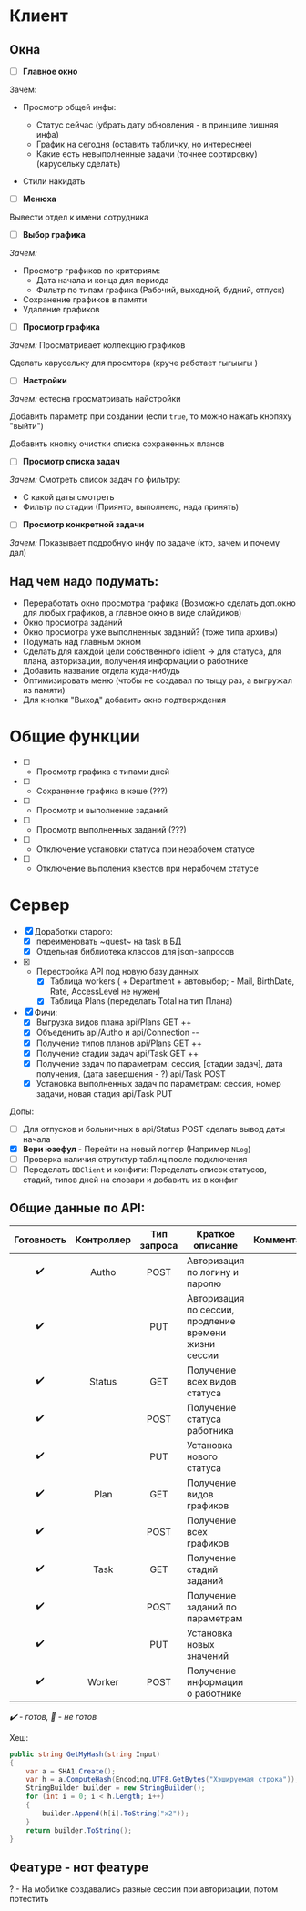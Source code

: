 
# Клиент

## Окна

- [ ] **Главное окно**

Зачем:
- Просмотр общей инфы:
    - Статус сейчас (убрать дату обновления - в принципе лишняя инфа)
	- График на сегодня (оставить табличку, но интереснее)
	- Какие есть невыполненные задачи (точнее сортировку) (карусельку сделать)
	
- Стили накидать

- [ ] **Менюха**

Вывести отдел к имени сотрудника

- [ ] **Выбор графика**

*Зачем:*
- Просмотр графиков по критериям:
    - Дата начала и конца для периода
	- Фильтр по типам графика (Рабочий, выходной, будний, отпуск)
- Сохранение графиков в памяти
- Удаление графиков

- [ ] **Просмотр графика**

*Зачем:* Просматривает коллекцию графиков

Сделать карусельку для просмтора (круче работает гыгыыгы )

- [ ] **Настройки**

*Зачем:* естесна просматривать найстройки

Добавить параметр при создании (если `true`, то можно нажать кнопяху "выйти")

Добавить кнопку очистки списка сохраненных планов

- [ ] **Просмотр списка задач**

*Зачем:* Смотреть список задач по фильтру:
- С какой даты смотреть
- Фильтр по стадии (Приянто, выполнено, нада принять)

- [ ] **Просмотр конкретной задачи**

*Зачем:* Показывает подробную инфу по задаче (кто, зачем и почему дал)


## Над чем надо подумать:
- Переработать окно просмотра графика (Возможно сделать доп.окно для любых графиков, а главное окно в виде слайдиков)
- Окно просмотра заданий
- Окно просмотра уже выполненных заданий? (тоже типа архивы)
- Подумать над главным окном
- Сделать для каждой цели собственного iclient -> для статуса, для плана, авторизации, получения информации о работнике
- Добавить название отдела куда-нибудь
- Оптимизировать меню (чтобы не создавал по тыщу раз, а выгружал из памяти)
- Для кнопки "Выход" добавить окно подтверждения


# Общие функции


- [ ] - Просмотр графика с типами дней
- [ ] - Сохранение графика в кэше (???)
- [ ] - Просмотр и выполнение заданий
- [ ] - Просмотр выполненных заданий (???)
- [ ] - Отключение установки статуса при нерабочем статусе
- [ ] - Отключение выполения квестов при нерабочем статусе



# Сервер


- [x] Доработки старого:
    - [x] переименовать ~quest~ на task в БД
    - [x] Отдельная библиотека классов для json-запросов

- [x] - Перестройка API под новую базу данных
    - [x] Таблица workers (	+ Department + автовыбор; - Mail, BirthDate, Rate, AccessLevel не нужен)
    - [x] Таблица Plans (переделать Total на тип Плана)	
    	
- [x] Фичи:
    - [x] Выгрузка видов плана api/Plans GET ++
    - [x] Объеденить api/Autho и api/Connection --
    - [x] Получение типов планов api/Plans GET ++
    - [x] Получение стадии задач api/Task GET ++
    - [x] Получение задач по параметрам: сессия, [стадии задач], дата получения, (дата завершения - ?) api/Task POST
    - [x] Установка выполненных задач по параметрам: сессия, номер задачи, новая стадия api/Task PUT

Допы:
- [ ] Для отпусков и больничных в api/Status POST сделать вывод даты начала
- [x] **Вери юзефул** - Перейти на новый логгер (Например `NLog`)
- [ ] Проверка наличия струтктур таблиц после подключения
- [ ] Переделать `DBClient` и конфиги: Переделать список статусов, стадий, типов дней на словари и добавить их в конфиг

## Общие данные по API:


|Готовность	          |Контроллер|Тип запроса| Краткое описание                                     |Комментарий|
|:-------------------:|:--------:|:---------:|------------------------------------------------------|-----------|
|:heavy_check_mark:   |Autho     |POST       | Авторизация по логину и паролю                       ||
|:heavy_check_mark:   |          |PUT        | Авторизация по сессии, продление времени жизни сессии||
|:heavy_check_mark:   |Status    |GET        | Получение всех видов статуса                         ||
|:heavy_check_mark:   |          |POST       | Получение статуса работника                          ||
|:heavy_check_mark:   |          |PUT        | Установка нового статуса                             ||
|:heavy_check_mark:   |Plan      |GET        | Получение видов графиков                             ||
|:heavy_check_mark:   |          |POST       | Получение всех графиков                              ||
|:heavy_check_mark:   |Task      |GET        | Получение стадий заданий                             ||
|:heavy_check_mark:   |          |POST       | Получение заданий по параметрам                      ||
|:heavy_check_mark:   |          |PUT        | Установка новых значений                             ||
|:heavy_check_mark:   |Worker    |POST       | Получение информации о работнике                     ||

*:heavy_check_mark: - готов, :black_square_button: - не готов*

Хеш: 


```cs
public string GetMyHash(string Input)
{
	var a = SHA1.Create();
	var h = a.ComputeHash(Encoding.UTF8.GetBytes("Хэшируемая строка"));
	StringBuilder builder = new StringBuilder();
	for (int i = 0; i < h.Length; i++)
	{
		builder.Append(h[i].ToString("x2"));
	}
	return builder.ToString();
}
```

## Феатуре - нот феатуре

? - На мобилке создавались разные сессии при авторизации, потом потестить